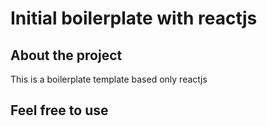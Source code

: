 # Initial boilerplate with reactjs

## About the project

This is a boilerplate template based only reactjs

## Feel free to use

